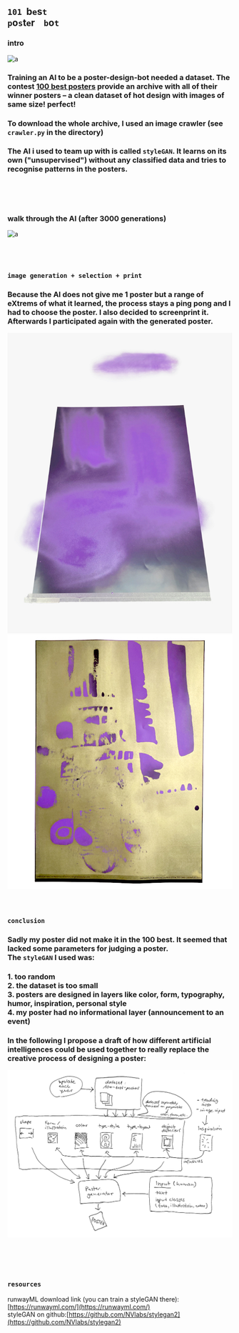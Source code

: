 ## `101`&nbsp;&nbsp;b`e`s`t` &nbsp;&nbsp;<br>`p`o`s`t`e`r &nbsp;&nbsp; `b`o`t`

### intro

![a](img/poster-archive-1.gif)

### Training an AI to be a poster-design-bot needed a dataset. The contest [100 best posters](https://100-beste-plakate.de/) provide an archive with all of their winner posters – a clean dataset of hot design with images of same size! perfect!
### To download the whole archive, I used an image crawler (see `crawler.py` in the directory)


### The AI i used to team up with is called `styleGAN`. It learns on its own ("unsupervised") without any classified data and tries to recognise patterns in the posters.   
<br><br><br>


### walk through the AI (after 3000 generations)
![a](img/poster-03.gif)    
<br><br><br>


### `image generation + selection + print`
### Because the AI does not give me 1 poster but a range of eXtrems of what it learned, the process stays a ping pong and I had to choose the poster. I also decided to screenprint it. Afterwards I participated again with the generated poster. 


![a](img/IMG_1021.jpg)
![a](img/IMG_1076-2.jpg)
<br><br><br>
### `conclusion`
### Sadly my poster did not make it in the 100 best. It seemed that lacked some parameters for judging a poster. <br>The `styleGAN` I used was:   
### 1. too random <br>2. the dataset is too small <br>3. posters are designed in layers like color, form, typography, humor, inspiration, personal style <br>4. my poster had no informational layer (announcement to an event)
### In the following I propose a draft of how different artificial intelligences could be used together to really replace the creative process of designing a poster:
![a](img/proposal-poster-bot.png)
<br><br><br><br><br>


### `resources`
runwayML download link (you can train a styleGAN there): [https://runwayml.com/](https://runwayml.com/)<br>
styleGAN on github:[https://github.com/NVlabs/stylegan2](https://github.com/NVlabs/stylegan2)
